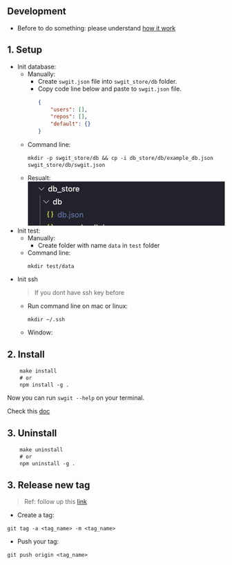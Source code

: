## Development
- Before to do something: please understand [how it work](./how_it_work.md)

## 1. Setup
- Init database: 
    - Manually:
        - Create `swgit.json` file into `swgit_store/db` folder.
        - Copy code line below and paste to `swgit.json` file.
            ``` json
            {
                "users": [],
                "repos": [],
                "default": {}
            }
            ```
    - Command line:
        ```
        mkdir -p swgit_store/db && cp -i db_store/db/example_db.json swgit_store/db/swgit.json 
        ```
    - Resualt: 
    ![data folder file data](./../assets/doc_images/database_folderfile.png)
- Init test:
    - Manually:
        - Create folder with name `data` in `test` folder
    - Command line:
        ```
        mkdir test/data
        ```
- Init ssh
    >If you dont have ssh key before
    - Run command line on mac or linux:
        ```
        mkdir ~/.ssh
        ```
    - Window:
## 2. Install 
```
    make install
    # or
    npm install -g .
```
Now you can run `swgit --help` on your terminal.

Check this [doc](./commands.md)

## 3. Uninstall 
```
    make uninstall
    # or
    npm uninstall -g .
```

## 3. Release new tag
> Ref: follow up this [link](https://www.atlassian.com/git/tutorials/inspecting-a-repository/git-tag)
- Create a tag: 
```
git tag -a <tag_name> -m <tag_name>
```
- Push your tag: 
```
git push origin <tag_name>
```